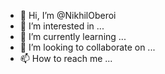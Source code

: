 - 👋 Hi, I’m @NikhilOberoi
- 👀 I’m interested in ...
- 🌱 I’m currently learning ...
- 💞️ I’m looking to collaborate on ...
- 📫 How to reach me ...

<!---
NikhilOberoi/NikhilOberoi is a ✨ special ✨ repository because its `README.md` (this file) appears on your GitHub profile.
You can click the Preview link to take a look at your changes.
--->
